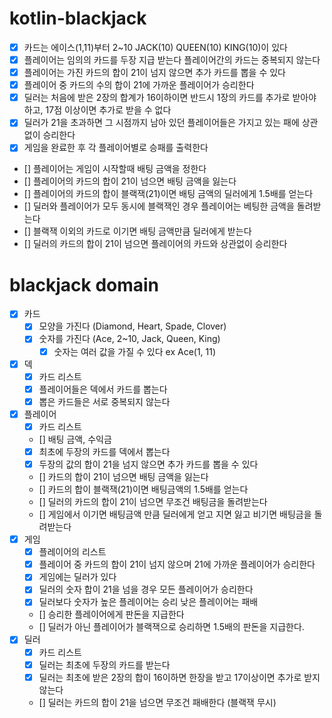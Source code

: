 # kotlin-blackjack

- [x] 카드는 에이스(1,11)부터 2~10 JACK(10) QUEEN(10) KING(10)이 있다
- [x] 플레이어는 임의의 카드를 두장 지급 받는다 플레이어간의 카드는 중복되지 않는다
- [x] 플레이어는 가진 카드의 합이 21이 넘지 않으면 추가 카드를 뽑을 수 있다
- [x] 플레이어 중 카드의 수의 합이 21에 가까운 플레이어가 승리한다
- [x] 딜러는 처음에 받은 2장의 합계가 16이하이면 반드시 1장의 카드를 추가로 받아야 하고, 17점 이상이면 추가로 받을 수 없다
- [x] 딜러가 21을 초과하면 그 시점까지 남아 있던 플레이어들은 가지고 있는 패에 상관 없이 승리한다
- [x] 게임을 완료한 후 각 플레이어별로 승패를 출력한다
- [] 플레이어는 게임이 시작할때 배팅 금액을 정한다
- [] 플레이어의 카드의 합이 21이 넘으면 배팅 금액을 잃는다
- [] 플레이어의 카드의 합이 블랙잭(21)이면 배팅 금액의 딜러에게 1.5배를 얻는다
- [] 딜러와 플레이어가 모두 동시에 블랙잭인 경우 플레이어는 베팅한 금액을 돌려받는다
- [] 블랙잭 이외의 카드로 이기면 배팅 금액만큼 딜러에게 받는다
- [] 딜러의 카드의 합이 21이 넘으면 플레이어의 카드와 상관없이 승리한다

# blackjack domain

- [x] 카드
  - [x] 모양을 가진다 (Diamond, Heart, Spade, Clover)
  - [x] 숫자를 가진다 (Ace, 2~10, Jack, Queen, King)
    - [x] 숫자는 여러 값을 가질 수 있다 ex Ace(1, 11)
- [x] 덱
  - [x] 카드 리스트
  - [x] 플레이어들은 덱에서 카드를 뽑는다
  - [x] 뽑은 카드들은 서로 중복되지 않는다
- [x] 플레이어
  - [x] 카드 리스트
  - [] 배팅 금액, 수익금
  - [x] 최초에 두장의 카드를 덱에서 뽑는다
  - [x] 두장의 값의 합이 21을 넘지 않으면 추가 카드를 뽑을 수 있다
  - [] 카드의 합이 21이 넘으면 배팅 금액을 잃는다
  - [] 카드의 합이 블랙잭(21)이면 배팅금액의 1.5배를 얻는다
  - [] 딜러의 카드의 합이 21이 넘으면 무조건 배팅금을 돌려받는다
  - [] 게임에서 이기면 배팅금액 만큼 딜러에게 얻고 지면 잃고 비기면 배팅금을 돌려받는다
- [x] 게임
  - [x] 플레이어의 리스트
  - [x] 플레이어 중 카드의 합이 21이 넘지 않으며 21에 가까운 플레이어가 승리한다
  - [x] 게임에는 딜러가 있다
  - [x] 딜러의 숫자 합이 21을 넘을 경우 모든 플레이어가 승리한다
  - [x] 딜러보다 숫자가 높은 플레이어는 승리 낮은 플레이어는 패배
  - [] 승리한 플레이어에게 판돈을 지급한다
  - [] 딜러가 아닌 플레이어가 블랙잭으로 승리하면 1.5배의 판돈을 지급한다.
- [x] 딜러
  - [x] 카드 리스트
  - [x] 딜러는 최초에 두장의 카드를 받는다
  - [x] 딜러는 최초에 받은 2장의 합이 16이하면 한장을 받고 17이상이면 추가로 받지 않는다
  - [] 딜러는 카드의 합이 21을 넘으면 무조건 패배한다 (블랙잭 무시)